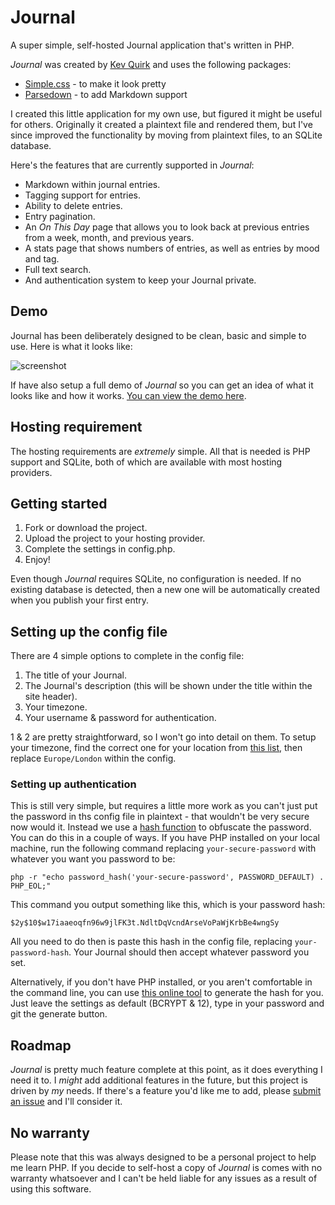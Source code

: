 # Journal
A super simple, self-hosted Journal application that's written in PHP.

*Journal* was created by [Kev Quirk](https://kevquirk.com) and uses the following packages:

* [Simple.css](https://simplecss.org) - to make it look pretty
* [Parsedown](https://parsedown.org) - to add Markdown support

I created this little application for my own use, but figured it might be useful for others. Originally it created a plaintext file and rendered them, but I've since improved the functionality by moving from plaintext files, to an SQLite database.

Here's the features that are currently supported in *Journal*:

* Markdown within journal entries.
* Tagging support for entries.
* Ability to delete entries.
* Entry pagination.
* An *On This Day* page that allows you to look back at previous entries from a week, month, and previous years.
* A stats page that shows numbers of entries, as well as entries by mood and tag.
* Full text search.
* And authentication system to keep your Journal private.

## Demo

Journal has been deliberately designed to be clean, basic and simple to use. Here is what it looks like:

![screenshot](https://github.com/user-attachments/assets/09b0746b-e632-41be-be3b-0da7a7ceea37)

If have also setup a full demo of *Journal* so you can get an idea of what it looks like and how it works. [You can view the demo here](https://journal-demo.kevquirk.com).

## Hosting requirement

The hosting requirements are *extremely* simple. All that is needed is PHP support and SQLite, both of which are available with most hosting providers.

## Getting started

1. Fork or download the project.
2. Upload the project to your hosting provider.
3. Complete the settings in config.php.
4. Enjoy!

Even though *Journal* requires SQLite, no configuration is needed. If no existing database is detected, then a new one will be automatically created when you publish your first entry.

## Setting up the config file

There are 4 simple options to complete in the config file:

1. The title of your Journal.
2. The Journal's description (this will be shown under the title within the site header).
3. Your timezone.
4. Your username & password for authentication.

1 & 2 are pretty straightforward, so I won't go into detail on them. To setup your timezone, find the correct one for your location from [this list](https://www.php.net/manual/en/timezones.php), then replace `Europe/London` within the config.

### Setting up authentication

This is still very simple, but requires a little more work as you can't just put the password in ths config file in plaintext - that wouldn't be very secure now would it. Instead we use a [hash function](https://en.wikipedia.org/wiki/Hash_function) to obfuscate the password. You can do this in a couple of ways. If you have PHP installed on your local machine, run the following command replacing `your-secure-password` with whatever you want you password to be:

```
php -r "echo password_hash('your-secure-password', PASSWORD_DEFAULT) . PHP_EOL;"
```

This command you output something like this, which is your password hash:

```
$2y$10$w17iaaeoqfn96w9jlFK3t.NdltDqVcndArseVoPaWjKrbBe4wngSy
```

All you need to do then is paste this hash in the config file, replacing `your-password-hash`. Your Journal should then accept whatever password you set.

Alternatively, if you don't have PHP installed, or you aren't comfortable in the command line, you can use [this online tool](https://codeshack.io/php-password-hash-generator/) to generate the hash for you. Just leave the settings as default (BCRYPT & 12), type in your password and git the generate button.

## Roadmap

*Journal* is pretty much feature complete at this point, as it does everything I need it to. I *might* add additional features in the future, but this project is driven by *my* needs. If there's a feature you'd like me to add, please [submit an issue](https://github.com/kevquirk/journal/issues) and I'll consider it.

## No warranty

Please note that this was always designed to be a personal project to help me learn PHP. If you decide to self-host a copy of *Journal* is comes with no warranty whatsoever and I can't be held liable for any issues as a result of using this software.
